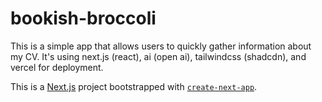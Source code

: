 # bookish-broccoli

This is a simple app that allows users to quickly gather information about my CV.
It's using next.js (react), ai (open ai), tailwindcss (shadcdn), and vercel for deployment.





This is a [Next.js](https://nextjs.org/) project bootstrapped with [`create-next-app`](https://github.com/vercel/next.js/tree/canary/packages/create-next-app).
